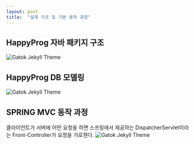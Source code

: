 ```yaml
---
layout: post
title:  "설계 구조 및 기본 동작 과정"
---
```

## HappyProg 자바 패키지 구조

 ![Gatok Jekyll Theme]({{site.baseurl}}/images/class.png)


## HappyProg DB 모델링

 ![Gatok Jekyll Theme]({{site.baseurl}}/images/db2.PNG)
 
## SPRING MVC 동작 과정
 클라이언트가 서버에 어떤 요청을 하면 스프링에서 제공하는 DispatcherServlet이라는 Front-Controller가 요청을 가로챈다. 
 ![Gatok Jekyll Theme]({{site.baseurl}}/images/1-1.PNG)

